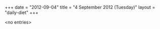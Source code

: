 +++
date = "2012-09-04"
title = "4 September 2012 (Tuesday)"
layout = "daily-diet"
+++


\<no entries\>

